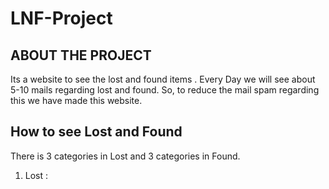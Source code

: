 # LNF-Project
## ABOUT THE PROJECT
Its a website to see the lost and found items . Every Day we will see about 5-10 mails regarding lost and found. So, to reduce the mail spam regarding this we have made this website.
## How to see Lost and Found
There is 3 categories in Lost and 3 categories in Found.
1) Lost :
